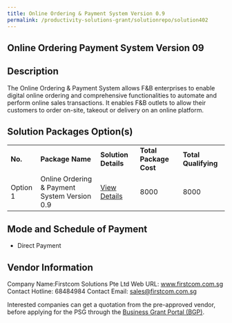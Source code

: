```yaml
---
title: Online Ordering & Payment System Version 0.9
permalink: /productivity-solutions-grant/solutionrepo/solution402
---
```


## Online Ordering Payment System Version 09

## Description

The Online Ordering & Payment System allows F&B enterprises to enable digital online ordering and comprehensive functionalities to automate and perform online sales transactions. It enables F&B outlets to allow their customers to order on-site, takeout or delivery on an online platform.

 

## Solution Packages Option(s)

<table>
<tr>
<td><b>No.</b></td>
<td><b>Package Name</b></td>
<td><b>Solution Details</b></td>
<td><b>Total Package Cost</b></td>
<td><b>Total Qualifying</b></td>
</tr>
<tr>
<td>Option 1</td>
<td>Online Ordering & Payment System Version 0.9</td>
<td><a href='https://www.gobusiness.gov.sg/images/psg/Desensitised_Annex_3_Firstcom_FoodServices.pdf'>View Details</a></td>
<td>8000</td>
<td>8000</td>
</tr>
</table>

## Mode and Schedule of Payment

 - Direct Payment

## Vendor Information

 Company Name:Firstcom Solutions Pte Ltd 
Web URL: www.firstcom.com.sg 
Contact Hotline: 68484984 
Contact Email: sales@firstcom.com.sg 

Interested companies can get a quotation from the pre-approved vendor, before applying for the PSG through the <a href='https://www.businessgrants.gov.sg/'>Business Grant Portal (BGP)</a>.
<script src="/jquery/resize-tables.js"></script>
